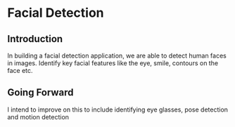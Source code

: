 # Facial Detection

## Introduction
In building a facial detection application, we are able to detect human faces in images. Identify key facial features like the eye, smile, contours on the face etc.

## Going Forward
I intend to improve on this to include identifying eye glasses, pose detection and motion detection
